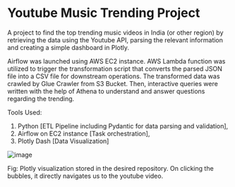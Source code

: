 # Youtube Music Trending Project

A project to find the top trending music videos in India (or other region) by retrieving the data using the
Youtube API, parsing the relevant information and creating a simple dashboard in Plotly.

Airflow was launched using AWS EC2 instance. AWS Lambda function was utilized to trigger the transformation script that converts the parsed JSON file into a CSV file for downstream operations.
The transformed data was crawled by Glue Crawler from S3 Bucket. Then, interactive queries were written with the help of Athena to understand and answer questions
regarding the trending.

Tools Used:
1. Python [ETL Pipeline including Pydantic for data parsing and validation],
2. Airflow on EC2 instance [Task orchestration],
3. Plotly Dash [Data Visualization]

![image](https://github.com/RSRamKumar/Youtube_Music_Trending/assets/39699070/15bb640d-f184-4be2-9535-0075b75d3656)


Fig: Plotly visualization stored in the desired repository. On clicking the bubbles, it directly navigates us to the youtube video.
